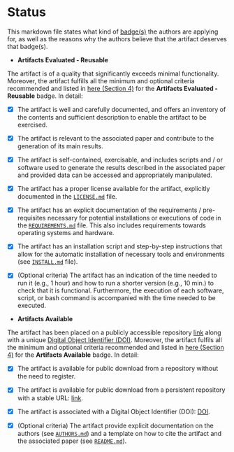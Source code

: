 # Status

This markdown file states what kind of [badge(s)](https://www.acm.org/publications/policies/artifact-review-and-badging-current) the authors are applying for, as well as the reasons why the authors believe that the artifact deserves that badge(s).

- **Artifacts Evaluated - Reusable**

The artifact is of a quality that significantly exceeds minimal functionality.  Moreover, the artifact fulfills all the minimum and optional criteria recommended and listed in [here (Section 4)](https://conf.researchr.org/getImage/icse-2023/orig/fse_artifacts_submission_reviewing_guidelines.pdf) for the **Artifacts Evaluated - Reusable** badge.  In detail:

- [X] The artifact is well and carefully documented, and offers an inventory of the contents and sufficient description to enable the artifact to be exercised.

- [X] The artifact is relevant to the associated paper and contribute to the generation of its main results.

- [X] The artifact is self-contained, exercisable, and includes scripts and / or software used to generate the results described in the associated paper and provided data can be accessed and appropriately manipulated.

- [X] The artifact has a proper license available for the artifact, explicitly documented in the [`LICENSE.md`](LICENSE.md) file.

- [X] The artifact has an explicit documentation of the requirements / pre-requisites necessary for potential installations or executions of code in the [`REQUIREMENTS.md`](REQUIREMENTS.md) file.  This also includes requirements towards operating systems and hardware.

- [X] The artifact has an installation script and step-by-step instructions that allow for the automatic installation of necessary tools and environments (see [`INSTALL.md`](INSTALL.md) file).

- [X] (Optional criteria) The artifact has an indication of the time needed to run it (e.g., 1 hour) and how to run a shorter version (e.g., 10 min.) to check that it is functional.  Furthermore, the execution of each software, script, or bash command is accompanied with the time needed to be executed.

- **Artifacts Available**

The artifact has been placed on a publicly accessible repository [link](https://doi.org/10.5281/zenodo.7556360) along with a unique [Digital Object Identifier (DOI)](10.5281/zenodo.7556360).  Moreover, the artifact fulfils all the minimum and optional criteria recommended and listed in [here (Section 4)](https://conf.researchr.org/getImage/icse-2023/orig/fse_artifacts_submission_reviewing_guidelines.pdf) for the **Artifacts Available** badge.  In detail:

- [X] The artifact is available for public download from a repository without the need to register.

- [X] The artifact is available for public download from a persistent repository with a stable URL: [link](https://doi.org/10.5281/zenodo.7556360).

- [X] The artifact is associated with a Digital Object Identifier (DOI): [DOI](10.5281/zenodo.7556360).

- [X] (Optional criteria) The artifact provide explicit documentation on the authors (see [`AUTHORS.md`](AUTHORS.md)) and a template on how to cite the artifact and the associated paper (see [`README.md`](README.md)).
